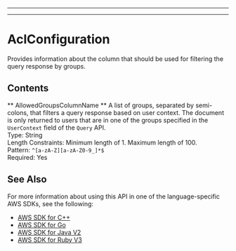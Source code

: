 --------

--------

# AclConfiguration<a name="API_AclConfiguration"></a>

Provides information about the column that should be used for filtering the query response by groups\.

## Contents<a name="API_AclConfiguration_Contents"></a>

 ** AllowedGroupsColumnName **   <a name="Kendra-Type-AclConfiguration-AllowedGroupsColumnName"></a>
A list of groups, separated by semi\-colons, that filters a query response based on user context\. The document is only returned to users that are in one of the groups specified in the `UserContext` field of the `Query` API\.  
Type: String  
Length Constraints: Minimum length of 1\. Maximum length of 100\.  
Pattern: `^[a-zA-Z][a-zA-Z0-9_]*$`   
Required: Yes

## See Also<a name="API_AclConfiguration_SeeAlso"></a>

For more information about using this API in one of the language\-specific AWS SDKs, see the following:
+  [AWS SDK for C\+\+](https://docs.aws.amazon.com/goto/SdkForCpp/kendra-2019-02-03/AclConfiguration) 
+  [AWS SDK for Go](https://docs.aws.amazon.com/goto/SdkForGoV1/kendra-2019-02-03/AclConfiguration) 
+  [AWS SDK for Java V2](https://docs.aws.amazon.com/goto/SdkForJavaV2/kendra-2019-02-03/AclConfiguration) 
+  [AWS SDK for Ruby V3](https://docs.aws.amazon.com/goto/SdkForRubyV3/kendra-2019-02-03/AclConfiguration) 